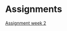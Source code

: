 # Assignments

[Assignment week 2](https://github.com/JariBalke97/Assignments/blob/master/Assignment_week_2.ipynb)
